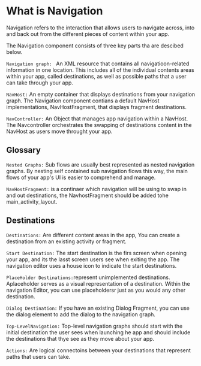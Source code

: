 # What is Navigation
Navigation refers to the interaction that allows users to navigate across, into and back out from the different pieces of content within your app. 

The Navigation component consists of three key parts tha are descibed below. 


`Navigation graph: ` An XML resource that contains all navigatioon-related information in one location. This includes all of the individual contents areas within your app, called destinations, as well as possible paths that a user can take through your app. 

`NavHost:` An empty container that displays destinations from your navigation graph. The Navigation component contians a default NavHost implementations, NavHostFragment, that displays fragment destinations. 

`NavController:` An Object that manages app navigation within a NavHost. The Navcontroller orchestrates the swapping of destinations content in the NavHost as users move throught your app. 




## Glossary

`Nested Graphs:` Sub flows are usually best represented as nested navigation graphs. By nesting self contained sub navigation flows this way, the main flows of your app's UI is easier to comprehend and manage. 

`NavHostFragment:` is a continaer which navigation will be using to swap in and out destinations, the NavhostFragment should be added tohe main_activity_layout.

## Destinations
`Destinations:` Are different content areas in the app, You can create a destination from an existing activity or fragment.

`Start Destination:` The start destination is the firs screen when opening your app, and its the lasst screen users see when exiting the app. The navigation editor uses a house icon to indicate the start destinations. 

`PlaceHolder Destinations:`represent unimplemented destinations. Aplaceholder serves as a visual representation of a destination. Within the navigation Editor, you can use placeholdersr just as you would any other destination. 

`Dialog Destination:` If you have an existing Dialog Fragment, you can use the dialog element to add the dialog to the navigation graph. 


`Top-LevelNavigation:` Top-level navigation graphs should start with the initial destination the user sees when launching he app and should include the destinations that thye see as they move about your app. 



`Actions:` Are logical connectoins between your destinations that represent paths that users can take. 


